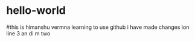 # hello-world
#this is himanshu vermna learning to use github
i have made changes ion line 3 an di m two
